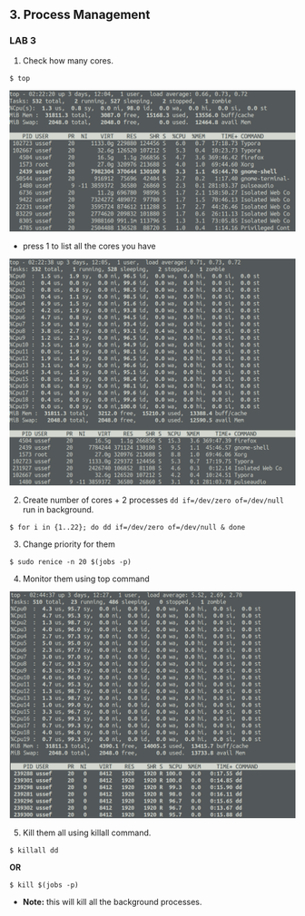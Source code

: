 ## 3. Process Management

### LAB 3

1. Check how many cores.

```
$ top
```

![top](https://github.com/ussefdesouky/embedded-linux/blob/master/linux-fundamentals/process-management/top.png)

- press 1 to list all the cores you have

![cpu-cores](https://github.com/ussefdesouky/embedded-linux/blob/master/linux-fundamentals/process-management/cpu-cores.png)

2. Create number of cores + 2 processes `dd if=/dev/zero of=/dev/null` run in background.

```
$ for i in {1..22}; do dd if=/dev/zero of=/dev/null & done
```

3. Change priority for them

```
$ sudo renice -n 20 $(jobs -p)
```

4. Monitor them using top command

![cpu-cores-increase](https://github.com/ussefdesouky/embedded-linux/blob/master/linux-fundamentals/process-management/cpu-cores-increase.png)

5. Kill them all using killall command.

```
$ killall dd
```

**OR**

```
$ kill $(jobs -p)
```

- **Note:** this will kill all the background processes.
